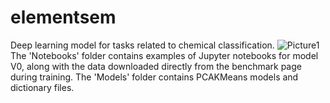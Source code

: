 # elementsem
Deep learning model for tasks related to chemical classification.
![Picture1](https://github.com/dmamur/elementsem/assets/60742014/5e7857d8-7175-423d-b2a1-5ea124214d95)
The 'Notebooks' folder contains examples of Jupyter notebooks for model V0, along with the data downloaded directly from the benchmark page during training. 
The 'Models' folder contains PCAKMeans models and dictionary files.
